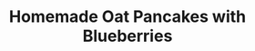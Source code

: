 ---
title: "Homemade Oat Pancakes with Blueberries"
description: "Start your day with these wholesome oat pancakes, bursting with the fresh sweetness of blueberries — a healthy twist on a breakfast classic."

pubDate: 2024-01-11

image: "../../images/homemade-oat-pancakes-with-blueberries.avif"
imageAlt: "A stack of homemade oat pancakes topped with blueberries and syrup"

cookingTime: 20

steps:
  - title: "Combine Dry Ingredients"
    actions:
      - "In a large bowl, whisk together the oat flour, sugar (if using), baking powder, baking soda, and salt."
  - title: "Mix Wet Ingredients"
    actions:
      - "In another bowl, beat the milk, egg, and melted butter until well combined."
  - title: "Form the Batter"
    actions:
      - "Pour the wet ingredients into the dry ingredients and stir until just combined."
      - "Be careful not to overmix to keep the pancakes tender. The batter should be a little lumpy."
      - "Gently fold in the 1/2 cup of fresh blueberries into the batter."
  - title: "Cook the Pancakes"
    actions:
      - "Heat a non-stick skillet or griddle over medium heat and brush with a small amount of butter."
      - "Pour 1/4 cup measures of batter onto the skillet for each pancake."
      - "Cook until bubbles form on the surface, then flip and cook until browned on the other side, about 2-3 minutes per side."
  - title: "Serve with Toppings"
    actions:
      - "Serve the pancakes warm, topped with additional blueberries and a drizzle of maple syrup or honey."
  - title: "Voilà!"
    actions:
      - "Indulge in your creation and savor the moment. Bon appétit!"

ingredients:
  - title: ""
    items:
      - quantity: "1"
        name: "cup oat flour"
      - quantity: "1"
        name: "tablespoon sugar (optional)"
      - quantity: "1"
        name: "teaspoon baking powder"
      - quantity: "1/2"
        name: "teaspoon baking soda"
      - quantity: "1/4"
        name: "teaspoon salt"
      - quantity: "1"
        name: "cup milk (any kind)"
      - quantity: "1"
        name: "large egg"
      - quantity: "2"
        name: "tablespoons unsalted butter, melted, plus more for cooking"
      - quantity: "1/2"
        name: "cup fresh blueberries, plus more for serving" 
      - quantity: ""
        name: "Maple syrup or honey for serving"       

recipeNotes: [
  "Oat Flour: You can make your own oat flour by finely grinding rolled oats in a food processor or blender.",
  "Batter Consistency: If the batter is too thick, add a bit more milk to reach the desired consistency.",
  "A pinch of cinnamon or vanilla extract can be added to the batter for an extra layer of flavor.",
  "Blueberry Variation: Feel free to fold in other fruits like sliced bananas, chocolate chips, or raspberries according to your preference.",
  "These oat pancakes are naturally gluten-free if you're using certified gluten-free oats.",
  "For an extra nutrition boost, you can add a scoop of your favorite protein powder to the pancake batter.",
  "Storing: Store any leftover pancakes in the refrigerator for up to 2 days. Reheat in the microwave or on a pan for best results."
]

tags: ["pancakes", "oats", "blueberries"]

slug: homemade-oat-pancakes-with-blueberries
---